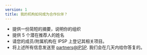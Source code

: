 ```yaml
---
version: 1
title: 我的机构如何成为合作伙伴？
---
```


- 提供一份简短的摘要，说明你的组织
- 提供 5 个潜在推荐人的姓名
- 请您的成员/附属机构在 IPSP 上登记其相关项目。
- 将上述所有信息发送至 <partners@IPSP>. 我们会在几天内给你答复的。
